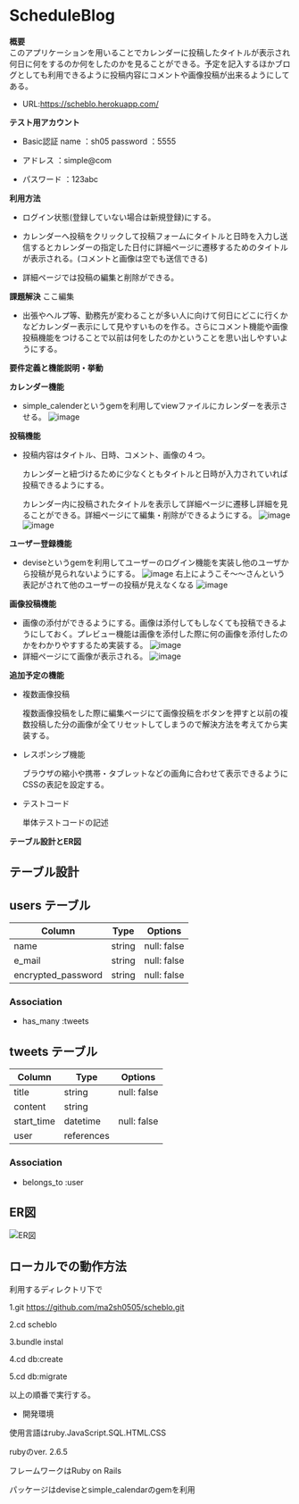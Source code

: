  # ScheduleBlog



 **概要**  
このアプリケーションを用いることでカレンダーに投稿したタイトルが表示され何日に何をするのか何をしたのかを見ることができる。予定を記入するほかブログとしても利用できるように投稿内容にコメントや画像投稿が出来るようにしてある。

- URL:https://scheblo.herokuapp.com/

 **テスト用アカウント**
- Basic認証
  name ：sh05
  password ：5555

- アドレス  ：simple@com
- パスワード  ：123abc

 **利用方法**
  
- ログイン状態(登録していない場合は新規登録)にする。
  
- カレンダーへ投稿をクリックして投稿フォームにタイトルと日時を入力し送信するとカレンダーの指定した日付に詳細ページに遷移するためのタイトルが表示される。(コメントと画像は空でも送信できる)
  
- 詳細ページでは投稿の編集と削除ができる。

 **課題解決**
 ここ編集
- 出張やヘルプ等、勤務先が変わることが多い人に向けて何日にどこに行くかなどカレンダー表示にして見やすいものを作る。さらにコメント機能や画像投稿機能をつけることで以前は何をしたのかということを思い出しやすいようにする。

 **要件定義と機能説明・挙動**
  
 **カレンダー機能**  
 - simple_calenderというgemを利用してviewファイルにカレンダーを表示させる。
![image](https://user-images.githubusercontent.com/72375725/100194425-0648ae80-2f39-11eb-8b91-8d2796aa7de3.png)

 **投稿機能**
 - 投稿内容はタイトル、日時、コメント、画像の４つ。
  
   カレンダーと紐づけるために少なくともタイトルと日時が入力されていれば投稿できるようにする。
  
   カレンダー内に投稿されたタイトルを表示して詳細ページに遷移し詳細を見ることができる。詳細ページにて編集・削除ができるようにする。
 ![image](https://user-images.githubusercontent.com/72375725/100199610-c259a780-2f40-11eb-908a-761573dad032.png)
 ![image](https://user-images.githubusercontent.com/72375725/100194249-aeaa4300-2f38-11eb-8949-28cf7f832ae1.png)

 **ユーザー登録機能**
- deviseというgemを利用してユーザーのログイン機能を実装し他のユーザから投稿が見られないようにする。
![image](https://user-images.githubusercontent.com/72375725/100200016-62afcc00-2f41-11eb-8004-adaadb3d4292.png)
右上にようこそ〜〜さんという表記がされて他のユーザーの投稿が見えなくなる
![image](https://user-images.githubusercontent.com/72375725/100200105-7f4c0400-2f41-11eb-925d-24f1daffe02c.png)


 **画像投稿機能**
- 画像の添付ができるようにする。画像は添付してもしなくても投稿できるようにしておく。プレビュー機能は画像を添付した際に何の画像を添付したのかをわかりやすするため実装する。
 ![image](https://user-images.githubusercontent.com/72375725/100205046-f6849680-2f47-11eb-818a-da2930bd3f64.png)
- 詳細ページにて画像が表示される。
 ![image](https://user-images.githubusercontent.com/72375725/100195423-aa7f2500-2f3a-11eb-99d6-7156675c6089.png)

 **追加予定の機能**
  
  - 複数画像投稿

    複数画像投稿をした際に編集ページにて画像投稿をボタンを押すと以前の複数投稿した分の画像が全てリセットしてしまうので解決方法を考えてから実装する。

  - レスポンシブ機能

    ブラウザの縮小や携帯・タブレットなどの画角に合わせて表示できるようにCSSの表記を設定する。
    
  - テストコード

    単体テストコードの記述

 **テーブル設計とER図**
  
  

## テーブル設計

## users テーブル

| Column             | Type   | Options     |
| ------------------ | ------ | ----------- |
| name               | string | null: false |
| e_mail             | string | null: false |
| encrypted_password | string | null: false |

### Association

- has_many :tweets

## tweets テーブル

| Column             | Type       | Options     |
| ------------------ | ---------- | ----------- |
| title              | string     | null: false |
| content            | string     |             |
| start_time         | datetime   | null: false |
| user               | references |             |

### Association

- belongs_to :user


## ER図
 ![ER図](https://user-images.githubusercontent.com/72375725/100192677-ba483a80-2f35-11eb-8f53-c80bd38fb7b9.png)


 ## ローカルでの動作方法
  利用するディレクトリ下で

  1.git https://github.com/ma2sh0505/scheblo.git  
  
  2.cd scheblo
  
  3.bundle instal

  4.cd db:create  
  
  5.cd db:migrate

  以上の順番で実行する。
  
  - 開発環境
  

  使用言語はruby.JavaScript.SQL.HTML.CSS
  
  rubyのver. 2.6.5
  
  フレームワークはRuby on Rails
  
  パッケージはdeviseとsimple_calendarのgemを利用
